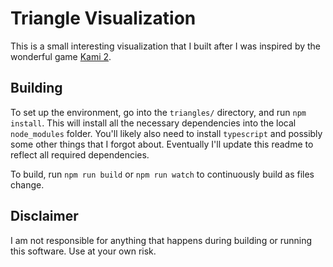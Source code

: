 # Triangle Visualization

This is a small interesting visualization that I built after I was inspired by the wonderful game [Kami 2](https://itunes.apple.com/us/app/kami-2/id1133161444?mt=8).


## Building

To set up the environment, go into the `triangles/` directory, and run `npm install`. This will install all the necessary dependencies into the local `node_modules` folder. You'll likely also need to install `typescript` and possibly some other things that I forgot about. Eventually I'll update this readme to reflect all required dependencies.

To build, run `npm run build` or `npm run watch` to continuously build as files change.


## Disclaimer

I am not responsible for anything that happens during building or running this software. Use at your own risk.
